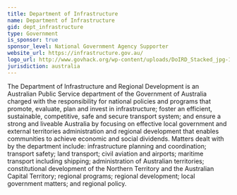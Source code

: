 ```yaml
---
title: Department of Infrastructure
name: Department of Infrastructure
gid: dept_infrastructure
type: Government
is_sponsor: true
sponsor_level: National Government Agency Supporter
website_url: https://infrastructure.gov.au/
logo_url: http://www.govhack.org/wp-content/uploads/DoIRD_Stacked_jpg-1.jpg
jurisdiction: australia
---
```


The Department of Infrastructure and Regional Development is an Australian Public Service department of the Government of Australia charged with the responsibility for national policies and programs that promote, evaluate, plan and invest in infrastructure; foster an efficient, sustainable, competitive, safe and secure transport system; and ensure a strong and liveable Australia by focusing on effective local government and external territories administration and regional development that enables communities to achieve economic and social dividends. Matters dealt with by the department include: infrastructure planning and coordination; transport safety; land transport; civil aviation and airports; maritime transport including shipping; administration of Australian territories; constitutional development of the Northern Territory and the Australian Capital Territory; regional programs; regional development; local government matters; and regional policy.